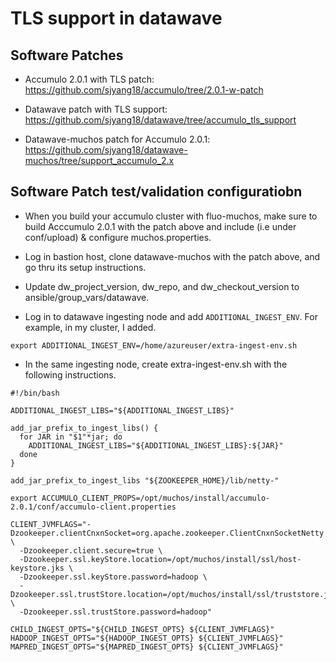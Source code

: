 # TLS support in datawave


## Software Patches

* Accumulo 2.0.1 with TLS patch: https://github.com/sjyang18/accumulo/tree/2.0.1-w-patch 

* Datawave patch with TLS support: https://github.com/sjyang18/datawave/tree/accumulo_tls_support


* Datawave-muchos patch for Accumulo 2.0.1: https://github.com/sjyang18/datawave-muchos/tree/support_accumulo_2.x


## Software Patch test/validation configuratiobn
* When you build your accumulo cluster with fluo-muchos, make sure to build Acccumulo 2.0.1 with the patch above and include (i.e under conf/upload) & configure muchos.properties. 
* Log in bastion host, clone datawave-muchos with the patch above, and go thru its setup instructions.

* Update dw_project_version, dw_repo, and dw_checkout_version to ansible/group_vars/datawave. 

* Log in to datawave ingesting node and add `ADDITIONAL_INGEST_ENV`. For example, in my cluster, I added.


```
export ADDITIONAL_INGEST_ENV=/home/azureuser/extra-ingest-env.sh
```
* In the same ingesting node, create extra-ingest-env.sh with the following instructions.
```
#!/bin/bash

ADDITIONAL_INGEST_LIBS="${ADDITIONAL_INGEST_LIBS}"

add_jar_prefix_to_ingest_libs() {
  for JAR in "$1"*jar; do
    ADDITIONAL_INGEST_LIBS="${ADDITIONAL_INGEST_LIBS}:${JAR}"
  done
}

add_jar_prefix_to_ingest_libs "${ZOOKEEPER_HOME}/lib/netty-"

export ACCUMULO_CLIENT_PROPS=/opt/muchos/install/accumulo-2.0.1/conf/accumulo-client.properties

CLIENT_JVMFLAGS="-Dzookeeper.clientCnxnSocket=org.apache.zookeeper.ClientCnxnSocketNetty \
  -Dzookeeper.client.secure=true \
  -Dzookeeper.ssl.keyStore.location=/opt/muchos/install/ssl/host-keystore.jks \
  -Dzookeeper.ssl.keyStore.password=hadoop \
  -Dzookeeper.ssl.trustStore.location=/opt/muchos/install/ssl/truststore.jks \
  -Dzookeeper.ssl.trustStore.password=hadoop"

CHILD_INGEST_OPTS="${CHILD_INGEST_OPTS} ${CLIENT_JVMFLAGS}"
HADOOP_INGEST_OPTS="${HADOOP_INGEST_OPTS} ${CLIENT_JVMFLAGS}"
MAPRED_INGEST_OPTS="${MAPRED_INGEST_OPTS} ${CLIENT_JVMFLAGS}"

``` 